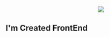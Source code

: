 <div align="center">
    <image src="static/assets/discord-logo.png">
</div>
    
## I'm Created FrontEnd
